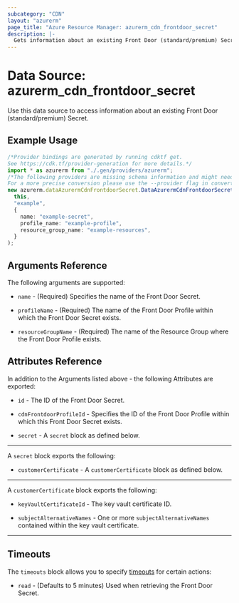 ```yaml
---
subcategory: "CDN"
layout: "azurerm"
page_title: "Azure Resource Manager: azurerm_cdn_frontdoor_secret"
description: |-
  Gets information about an existing Front Door (standard/premium) Secret.
---
```


# Data Source: azurerm\_cdn\_frontdoor\_secret

Use this data source to access information about an existing Front Door (standard/premium) Secret.

## Example Usage

```typescript
/*Provider bindings are generated by running cdktf get.
See https://cdk.tf/provider-generation for more details.*/
import * as azurerm from "./.gen/providers/azurerm";
/*The following providers are missing schema information and might need manual adjustments to synthesize correctly: azurerm.
For a more precise conversion please use the --provider flag in convert.*/
new azurerm.dataAzurermCdnFrontdoorSecret.DataAzurermCdnFrontdoorSecret(
  this,
  "example",
  {
    name: "example-secret",
    profile_name: "example-profile",
    resource_group_name: "example-resources",
  }
);

```

## Arguments Reference

The following arguments are supported:

*   `name` - (Required) Specifies the name of the Front Door Secret.

*   `profileName` - (Required) The name of the Front Door Profile within which the Front Door Secret exists.

*   `resourceGroupName` - (Required) The name of the Resource Group where the Front Door Profile exists.

## Attributes Reference

In addition to the Arguments listed above - the following Attributes are exported:

*   `id` - The ID of the Front Door Secret.

*   `cdnFrontdoorProfileId` - Specifies the ID of the Front Door Profile within which this Front Door Secret exists.

*   `secret` - A `secret` block as defined below.

***

A `secret` block exports the following:

* `customerCertificate` - A `customerCertificate` block as defined below.

***

A `customerCertificate` block exports the following:

*   `keyVaultCertificateId` - The key vault certificate ID.

*   `subjectAlternativeNames` - One or more `subjectAlternativeNames` contained within the key vault certificate.

***

## Timeouts

The `timeouts` block allows you to specify [timeouts](https://www.terraform.io/language/resources/syntax#operation-timeouts) for certain actions:

* `read` - (Defaults to 5 minutes) Used when retrieving the Front Door Secret.
